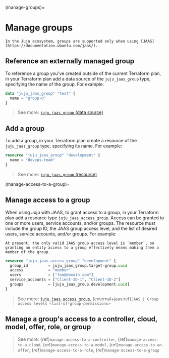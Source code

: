 (manage-groups)=
# Manage groups

```{note}
In the Juju ecosystem, groups are supported only when using [JAAS](https://documentation.ubuntu.com/jaas/).
```

## Reference an externally managed group

To reference a group you've created outside of the current Terraform plan, in your Terraform plan add a data source of the `juju_jaas_group` type, specifying the name of the group. For example:

```terraform
data "juju_jaas_group" "test" {
  name = "group-0"
}
```

> See more: [`juju_jaas_group` (data source)](../reference/terraform-provider/data-sources/jaas_group)


## Add a group

To add a group, in your Terraform plan create a resource of the `juju_jaas_group` type, specifying its name. For example:

```terraform
resource "juju_jaas_group" "development" {
  name = "devops-team"
}
```

> See more: [`juju_jaas_group` (resource)](../reference/terraform-provider/resources/jaas_group)

(manage-access-to-a-group)=
## Manage access to a group

When using Juju with JAAS, to grant access to a group, in your Terraform plan add a resource type `juju_jaas_access_group`. Access can be granted to one or more users, service accounts, and/or groups. The resource must include the group ID, the JAAS group access level, and the list of desired users, service accounts, and/or groups. For example:

```{note}
At present, the only valid JAAS group access level is `member`, so granting an entity access to a group effectively means making them a member of the group.
```

```terraform
resource "juju_jaas_access_group" "development" {
  group_id         = juju_jaas_group.target-group.uuid
  access           = "member"
  users            = ["foo@domain.com"]
  service_accounts = ["Client-ID-1", "Client-ID-2"]
  groups           = [juju_jaas_group.development.uuid]
}
```

> See more: [`juju_jaas_access_group`](../reference/terraform-provider/resources/jaas_access_group), {external+jaas:ref}`JAAS | Group access levels <list-of-group-permissions>`

## Manage a group's access to a controller, cloud, model, offer, role, or group

> See more: {ref}`manage-access-to-a-controller`, {ref}`manage-access-to-a-cloud`, {ref}`manage-access-to-a-model`, {ref}`manage-access-to-an-offer`, {ref}`manage-access-to-a-role`, {ref}`manage-access-to-a-group`